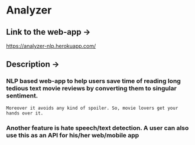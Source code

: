 # Analyzer
## Link to the web-app ->
https://analyzer-nlp.herokuapp.com/

## Description ->
### NLP based web-app to help users save time of reading long tedious text movie reviews by converting them to singular sentiment.
    Moreover it avoids any kind of spoiler. So, movie lovers get your hands over it.
### Another feature is hate speech/text detection. A user can also use this as an API for his/her web/mobile app

